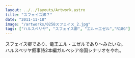 ```yaml
---
layout: ../../layouts/Artwork.astro
title: "スフェイス卿？"
date: "2011-11-18"
image: "/artworks/0258スフェイス_2.jpg"
tags: ["ハルスベリヤ", "スフェイス卿", "エル＝エゼル","R18G"]
---
```


スフェイス卿であり、竜王エル・エゼルであり～みたいな。  
ハルスベリヤ叙事詩2本編ガルベシア帝国シナリオをやれ。